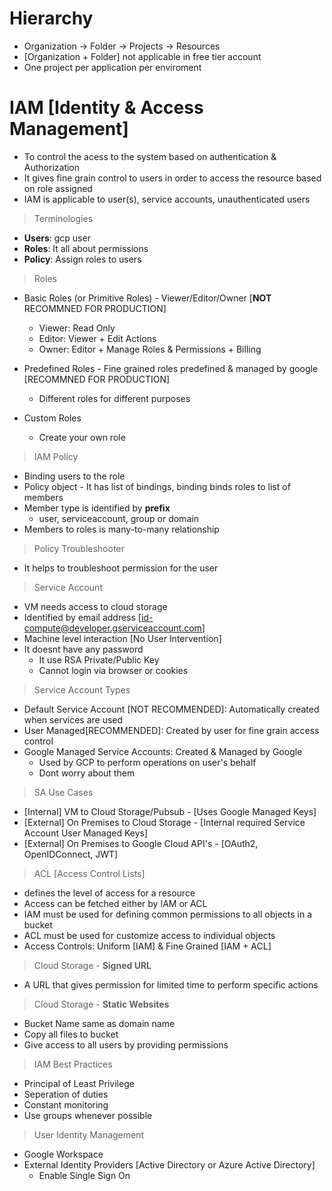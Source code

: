 # Hierarchy
- Organization -> Folder -> Projects -> Resources
- [Organization + Folder] not applicable in free tier account
- One project per application per enviroment

# IAM [Identity & Access Management]
- To control the acess to the system based on authentication & Authorization
- It gives fine grain control to users in order to access the resource based on role assigned
- IAM is applicable to user(s), service accounts, unauthenticated users 

> Terminologies
- **Users**: gcp user
- **Roles**: It all about permissions
- **Policy**: Assign roles to users 

> Roles
- Basic Roles (or Primitive Roles) - Viewer/Editor/Owner [**NOT** RECOMMNED FOR PRODUCTION]
  - Viewer: Read Only
  - Editor: Viewer + Edit Actions
  - Owner: Editor + Manage Roles & Permissions + Billing
 
- Predefined Roles - Fine grained roles predefined & managed by google [RECOMMNED FOR PRODUCTION]
  - Different roles for different purposes

- Custom Roles
  - Create your own role  

> IAM Policy
- Binding users to the role
- Policy object - It has list of bindings, binding binds roles to list of members
- Member type is identified by **prefix**
  - user, serviceaccount, group or domain
- Members to roles is many-to-many relationship

> Policy Troubleshooter
- It helps to troubleshoot permission for the user

> Service Account
- VM needs access to cloud storage
- Identified by email address [id-compute@developer.gserviceaccount.com]
- Machine level interaction [No User Intervention]
- It doesnt have any password
  - It use RSA Private/Public Key
  - Cannot login via browser or cookies

> Service Account Types
- Default Service Account [NOT RECOMMENDED]: Automatically created when services are used
- User Managed[RECOMMENDED]: Created by user for fine grain access control
- Google Managed Service Accounts: Created & Managed by Google
  - Used by GCP to perform operations on user's behalf
  - Dont worry about them
 
> SA Use Cases
- [Internal] VM to Cloud Storage/Pubsub - [Uses Google Managed Keys]
- [External] On Premises to Cloud Storage - [Internal required Service Account User Managed Keys]
- [External] On Premises to Google Cloud API's - [OAuth2, OpenIDConnect, JWT]

> ACL [Access Control Lists]
- defines the level of access for a resource
- Access can be fetched either by IAM or ACL
- IAM must be used for defining common permissions to all objects in a bucket
- ACL must be used for customize access to individual objects
- Access Controls: Uniform [IAM] & Fine Grained [IAM + ACL]

> Cloud Storage - **Signed URL**
- A URL that gives permission for limited time to perform specific actions

> Cloud Storage - **Static Websites**
- Bucket Name same as domain name
- Copy all files to bucket
- Give access to all users by providing permissions

> IAM Best Practices
- Principal of Least Privilege
- Seperation of duties
- Constant monitoring
- Use groups whenever possible

> User Identity Management
- Google Workspace
- External Identity Providers [Active Directory or Azure Active Directory]
  - Enable Single Sign On 
